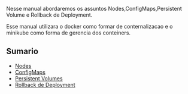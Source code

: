 Nesse manual abordaremos os assuntos Nodes,ConfigMaps,Persistent Volume e Rollback de Deployment.

Esse manual utilizara o docker como formar de conternalizacao e o minikube como forma de gerencia dos conteiners.

## Sumario

* [Nodes](#nodes)
* [ConfigMaps](#configmaps)
* [Persistent Volumes](#persistent-volumes)
* [Rollback de Deployment](#rollback-de-deployment)